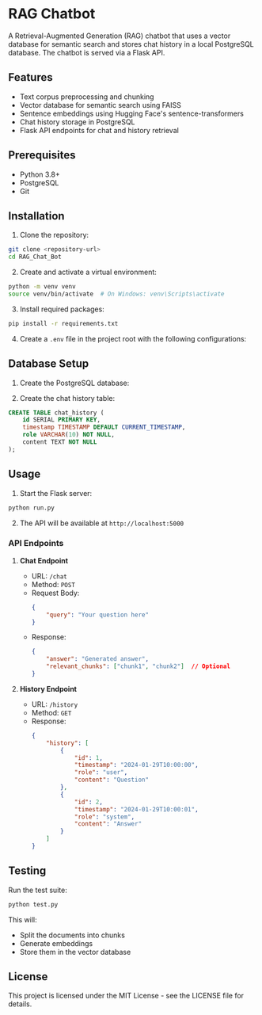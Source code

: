 # RAG Chatbot

A Retrieval-Augmented Generation (RAG) chatbot that uses a vector database for semantic search and stores chat history in a local PostgreSQL database. The chatbot is served via a Flask API.

## Features

- Text corpus preprocessing and chunking
- Vector database for semantic search using FAISS
- Sentence embeddings using Hugging Face's sentence-transformers
- Chat history storage in PostgreSQL
- Flask API endpoints for chat and history retrieval

## Prerequisites

- Python 3.8+
- PostgreSQL
- Git

## Installation

1. Clone the repository:
```bash
git clone <repository-url>
cd RAG_Chat_Bot
```

2. Create and activate a virtual environment:
```bash
python -m venv venv
source venv/bin/activate  # On Windows: venv\Scripts\activate
```

3. Install required packages:
```bash
pip install -r requirements.txt
```

4. Create a `.env` file in the project root with the following configurations:

## Database Setup

1. Create the PostgreSQL database:

2. Create the chat history table:
```sql
CREATE TABLE chat_history (
    id SERIAL PRIMARY KEY,
    timestamp TIMESTAMP DEFAULT CURRENT_TIMESTAMP,
    role VARCHAR(10) NOT NULL,
    content TEXT NOT NULL
);
```


## Usage

1. Start the Flask server:
```bash
python run.py
```

2. The API will be available at `http://localhost:5000`

### API Endpoints

1. **Chat Endpoint**
   - URL: `/chat`
   - Method: `POST`
   - Request Body:
     ```json
     {
         "query": "Your question here"
     }
     ```
   - Response:
     ```json
     {
         "answer": "Generated answer",
         "relevant_chunks": ["chunk1", "chunk2"]  // Optional
     }
     ```

2. **History Endpoint**
   - URL: `/history`
   - Method: `GET`
   - Response:
     ```json
     {
         "history": [
             {
                 "id": 1,
                 "timestamp": "2024-01-29T10:00:00",
                 "role": "user",
                 "content": "Question"
             },
             {
                 "id": 2,
                 "timestamp": "2024-01-29T10:00:01",
                 "role": "system",
                 "content": "Answer"
             }
         ]
     }
     ```

## Testing

Run the test suite:
```bash
python test.py
```

This will:
- Split the documents into chunks
- Generate embeddings
- Store them in the vector database

## License

This project is licensed under the MIT License - see the LICENSE file for details.